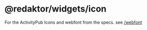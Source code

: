 # @redaktor/widgets/icon

For the ActivityPub Icons and webfont from the specs. see 
[/webfont](https://github.com/sebilasse/activitypub-origami/tree/master/webfont)
